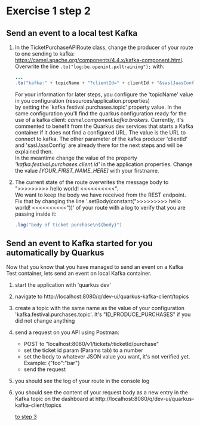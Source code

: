 # Exercise 1 step 2

## Send an event to a local test Kafka

1. In the TicketPurchaseAPIRoute class, change the producer of your route to one sending to kafka: https://camel.apache.org/components/4.4.x/kafka-component.html.  
   Overwrite the line `.to("log:be.openint.pxltraining");` with:  
   ```java
   ...
   .to("kafka:" + topicName + "?clientId=" + clientId + "&saslJaasConfig=" + saslJaasConfig);
   ```
   For your information for later steps, you configure the 'topicName' value in you configuration (resources/application.properties)  
   by setting the 'kafka.festival.purchases.topic' property value.
   In the same configuration you'll find the quarkus configuration ready for the use of a kafka client: _camel.component.kafka.brokers_.
   Currently, it's commented to benefit from the Quarkus dev services that starts a Kafka container if it does not find a configured URL.
   The value is the URL to connect to kafka.
   The other parameter of the kafka producer 'clientId' and 'saslJaasConfig' are already there for the next steps and will be explained then.  
   In the meantime change the value of the property _'kafka.festival.purchases.client.id'_ in the application.properties.
   Change the value _[YOUR_FIRST_NAME_HERE]_ with your firstname.

2. The current state of the route overwrites the message body to ">>>>>>>>> hello world! <<<<<<<<<<".  
   We want to keep the body we have received from the REST endpoint. Fix that by changing the line
   '.setBody(constant(">>>>>>>>> hello world! <<<<<<<<<<"))' of your route with a log to verify that you are passing inside it:  
   ```java
   .log("body of ticket purchase\n${body}")
   ```
## Send an event to Kafka started for you automatically by Quarkus

Now that you know that you have managed to send an event on a Kafka Test container, lets send an event on local Kafka container.

1. start the application with 'quarkus dev'     
2. navigate to http://localhost:8080/q/dev-ui/quarkus-kafka-client/topics
3. create a topic with the same name as the value of your configuration 'kafka.festival.purchases.topic'. It's "ID_PRODUCE_PURCHASES" if you did not change anything
4. send a request on you API using Postman: 
   - POST to "localhost:8080/v1/tickets/:ticketId/purchase"
   - set the ticket id param (Params tab) to a number
   - set the body to whatever JSON value you want, it's not verified yet. Example: {"foo":"bar"}
   - send the request
5. you should see the log of your route in the console log
6. you should see the content of your request body as a new entry in the Kafka topic on the dashboard at http://localhost:8080/q/dev-ui/quarkus-kafka-client/topics  
   
    [to step 3](exercise-1-step-3) 